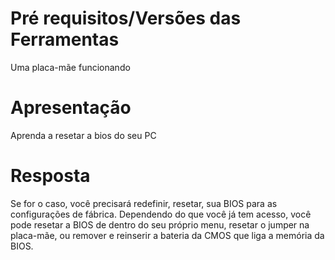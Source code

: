 # Pré requisitos/Versões das Ferramentas

Uma placa-mãe funcionando

# Apresentação

Aprenda a resetar a bios do seu PC

# Resposta

Se for o caso, você precisará redefinir, resetar, sua BIOS para as configurações de fábrica. Dependendo do que você já tem acesso, você pode resetar a BIOS de dentro do seu próprio menu, resetar o jumper na placa-mãe, ou remover e reinserir a bateria da CMOS que liga a memória da BIOS.
